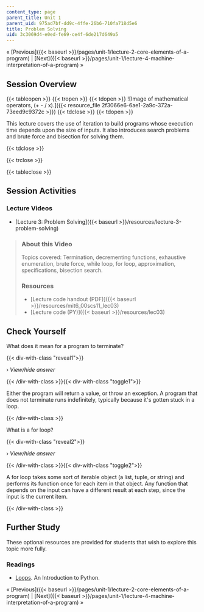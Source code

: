 ```yaml
---
content_type: page
parent_title: Unit 1
parent_uid: 975ad7bf-dd9c-4ffe-26b6-710fa718d5e6
title: Problem Solving
uid: 3c3069d4-e0ed-fe69-ce4f-6de217d649a5
---
```


« [Previous]({{< baseurl >}}/pages/unit-1/lecture-2-core-elements-of-a-program) | [Next]({{< baseurl >}}/pages/unit-1/lecture-4-machine-interpretation-of-a-program) »

Session Overview
----------------

{{< tableopen >}}
{{< tropen >}}
{{< tdopen >}}
![Image of mathematical operators, (+ - / x).]({{< resource_file 2f3066e6-6ae1-2a9c-372a-73eed9c9372c >}})
{{< tdclose >}}
{{< tdopen >}}


This lecture covers the use of iteration to build programs whose execution time depends upon the size of inputs. It also introduces search problems and brute force and bisection for solving them.


{{< tdclose >}}

{{< trclose >}}

{{< tableclose >}}

Session Activities
------------------

### Lecture Videos

*   [Lecture 3: Problem Solving]({{< baseurl >}}/resources/lecture-3-problem-solving)

> ### About this Video
> 
> Topics covered: Termination, decrementing functions, exhaustive enumeration, brute force, while loop, for loop, approximation, specifications, bisection search.
> 
> ### Resources
> 
> *   [Lecture code handout (PDF)]({{< baseurl >}}/resources/mit6_00scs11_lec03)
> *   [Lecture code (PY)]({{< baseurl >}}/resources/lec03)

Check Yourself
--------------

What does it mean for a program to terminate?

{{< div-with-class "reveal1">}}

› _View/hide answer_

{{< /div-with-class >}}{{< div-with-class "toggle1">}}

Either the program will return a value, or throw an exception. A program that does not terminate runs indefinitely, typically because it's gotten stuck in a loop.

{{< /div-with-class >}}

What is a for loop?

{{< div-with-class "reveal2">}}

› _View/hide answer_

{{< /div-with-class >}}{{< div-with-class "toggle2">}}

A for loop takes some sort of iterable object (a list, tuple, or string) and performs its function once for each item in that object. Any function that depends on the input can have a different result at each step, since the input is the current item.

{{< /div-with-class >}}

Further Study
-------------

These optional resources are provided for students that wish to explore this topic more fully.

### Readings

*   [Loops](https://opentechschool.github.io/python-beginners/en/loops.html). An Introduction to Python.

« [Previous]({{< baseurl >}}/pages/unit-1/lecture-2-core-elements-of-a-program) | [Next]({{< baseurl >}}/pages/unit-1/lecture-4-machine-interpretation-of-a-program) »